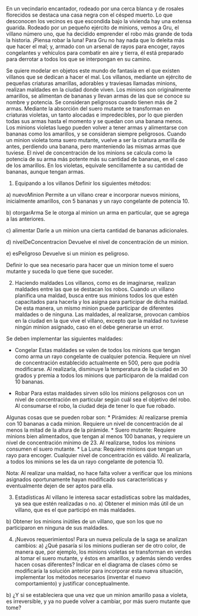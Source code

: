 En un vecindario encantador, rodeado por una cerca blanca y de rosales florecidos se destaca una casa negra con el césped muerto. Lo que desconocen los vecinos es que escondida bajo la vivienda hay una extensa guarida. Rodeado por un pequeño ejército de minions, vemos a Gru, el villano número uno, que ha decidido emprender el robo más grande de toda la historia. ¡Piensa robar la luna! Para Gru no hay nada que lo deleita más que hacer el mal; y, armado con un arsenal de rayos para encoger, rayos congelantes y vehículos para combatir en aire y tierra, él está preparado para derrotar a todos los que se interpongan en su camino.

Se quiere modelar en objetos este mundo de fantasía en el que existen villanos que se dedican a hacer el mal. Los villanos, mediante un ejército de pequeñas criaturas amarillas, adorables y traviesas llamadas minions, realizan maldades en la ciudad donde viven. 
Los minions son originalmente amarillos, se alimentan de bananas y llevan armas de las que se conoce su nombre y potencia. Se consideran peligrosos cuando tienen más de 2 armas. Mediante la absorción del suero mutante se transforman en criaturas violetas, un tanto alocadas e impredecibles, por lo que pierden todas sus armas hasta el momento y se quedan con una banana menos. Los minions violetas luego pueden volver a tener armas y alimentarse con bananas como los amarillos, y se consideran siempre peligrosos. Cuando un minion violeta toma suero mutante, vuelve a ser la criatura amarilla de antes, perdiendo una banana, pero manteniendo las mismas armas que tuviese. 
El nivel de concentración de los minions se calcula como la potencia de su arma más potente más su cantidad de bananas, en el caso de los amarillos. En los violetas, equivale sencillamente a su cantidad de bananas, aunque tengan armas. 


1. Equipando a los villanos 
Definir los siguientes métodos:

a) nuevoMinion Permite a un villano crear e incorporar nuevos minions, inicialmente amarillos, con 5 bananas y un rayo congelante de potencia 10.

b) otorgarArma Se le otorga al minion un arma en particular, que se agrega a las anteriores. 

c) alimentar Darle a un minion una cierta cantidad de bananas adicionales.

d) nivelDeConcentracion Devuelve el nivel de concentración de un minion.

e) esPeligroso Devuelve si un minion es peligroso.

Definir lo que sea necesario para hacer que un minion tome el suero mutante y suceda lo que tiene que suceder.


2. Haciendo maldades
Los villanos, como es de imaginarse, realizan maldades entre las que se destacan los robos. Cuando un villano planifica una maldad, busca entre sus minions todos los que estén capacitados para hacerla y los asigna para participar de dicha maldad. De esta manera, un mismo minion puede participar de diferentes maldades o de ninguna. Las maldades, al realizarse, provocan cambios en la ciudad en la que vive el villano, excepto que la maldad no tuviese ningún minion asignado, caso en el debe generarse un error.

Se deben implementar las siguientes maldades:
* Congelar 
Estas maldades se valen de todos los minions que tengan como arma un rayo congelante de cualquier potencia. Requiere un nivel de concentración establecido actualmente en 500, pero que podría modificarse. Al realizarla, disminuye la temperatura de la ciudad en 30 grados y premia a todos los minions que participaron de la maldad con 10 bananas.

* Robar
Para estas maldades sirven sólo los minions peligrosos con un nivel de concentración en particular según cuál sea el objetivo del robo. Al consumarse el robo, la ciudad deja de tener lo que fue robado.

Algunas cosas que se pueden robar son:
    * Pirámides: Al realizarse premia con 10 bananas a cada minion. Requiere un nivel de concentración de al menos la mitad de la altura de la pirámide.
    * Suero mutante: Requiere minions bien alimentados, que tengan al menos 100 bananas, y requiere un nivel de concentración mínimo de 23. Al realizarse, todos los minions consumen el suero mutante. 
    * La Luna: Requiere minions que tengan un rayo para encoger. Cualquier nivel de concentración es válido. Al realizarla, a todos los minions se les da un rayo congelante de potencia 10.

Nota: Al realizar una maldad, no hace falta volver a verificar que los minions asignados oportunamente hayan modificado sus características y eventualmente dejen de ser aptos para ella.



3. Estadísticas
Al villano le interesa sacar estadísticas sobre las maldades, ya sea que estén realizadas o no.
a) Obtener el minion más útil de un villano, que es el que participó en más maldades.

b) Obtener los minions inútiles de un villano, que son los que no participaron en ninguna de sus maldades.


4. ¡Nuevos requerimientos!
Para un nueva película de la saga se analizan cambios: 
a) ¿Qué pasaría si los minions pudieran ser de otro color, de manera que, por ejemplo, los minions violetas se transforman en verdes al tomar el suero mutante, y éstos en amarillos, y además siendo verdes hacen cosas diferentes? Indicar en el diagrama de clases cómo se modificaría la solución anterior para incorporar esta nueva situación, implementar los métodos necesarios (inventar el nuevo comportamiento) y justificar conceptualmente.

b) ¿Y si se estableciera que una vez que un minion amarillo pasa a violeta, es irreversible, y ya no puede volver a cambiar, por más suero mutante que tome?


